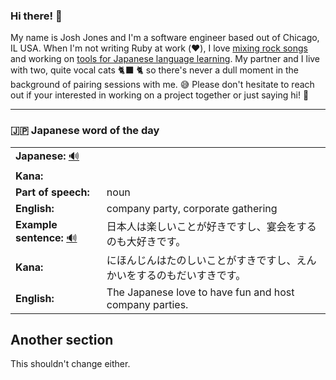 ### Hi there! 👋

My name is Josh Jones and I'm a software engineer based out of Chicago, IL USA. When I'm not writing Ruby at work (❤️), I love [mixing rock songs](https://www.musiclikeyoumeanit.com/) and working on [tools for Japanese language learning](https://github.com/stars/jhunschejones/lists/japanese-language-learning). My partner and I live with two, quite vocal cats 🐈‍⬛ 🐈  so there's never a dull moment in the background of pairing sessions with me. 😅 Please don't hesitate to reach out if your interested in working on a project together or just saying hi! 👋

---

### 🇯🇵 Japanese word of the day

<!-- START WORD OF THE DAY -->
<table>
  <tr><td><strong>Japanese:</strong> <a href="https://wotd.transparent.com/japanese/2021/words/JPNjp_00093.mp3">🔊</a></td><td></td></tr>
  <tr><td><strong>Kana:</strong></td><td></td></tr>
  <tr><td><strong>Part of speech:</strong></td><td>noun</td></tr>
  <tr><td><strong>English:</strong></td><td>company party, corporate gathering</td></tr>
  <tr><td><strong>Example sentence:</strong> <a href="https://wotd.transparent.com/japanese/2021/sentences/JPNjp_00459.mp3">🔊</a></td><td>日本人は楽しいことが好きですし、宴会をするのも大好きです。</td></tr>
  <tr><td><strong>Kana:</strong></td><td>にほんじんはたのしいことがすきですし、えんかいをするのもだいすきです。</td></tr>
  <tr><td><strong>English:</strong></td><td>The Japanese love to have fun and host company parties.</td></tr>
</table>
<!-- END WORD OF THE DAY -->

## Another section
This shouldn't change either.
